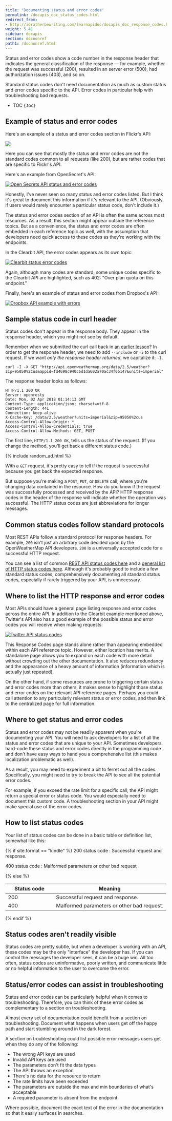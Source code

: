 ```yaml
---
title: "Documenting status and error codes"
permalink: /docapis_doc_status_codes.html
redirect_from:
- http://idratherbewriting.com/learnapidoc/docapis_doc_response_codes.html
weight: 5.41
sidebar: docapis
section: docnonref
path1: /docnonref.html
---
```


Status and error codes show a code number in the response header that indicates the general classification of the response &mdash; for example, whether the request was successful (200), resulted in an server error (500), had authorization issues (403), and so on.

Standard status codes don't need documentation as much as custom status and error codes specific to the API. Error codes in particular help with troubleshooting bad requests.

* TOC
{:toc}

## Example of status and error codes

Here's an example of a status and error codes section in Flickr's API:

<a class="noExtIcon" href="https://www.flickr.com/services/api/flickr.galleries.getPhotos.html"><img src="images/flickrerrorcodes.png" /></a>

Here you can see that mostly the status and error codes are not the standard codes common to all requests (like 200), but are rather codes that are specific to Flickr's API.

Here's an example from OpenSecret's API:

<a  class="noExtIcon" href="https://www.opensecrets.org/api/?method=candSummary&output=doc"><img src="images/opensecretsstatuscodes.png" alt="Open Secrets API status and error codes"/></a>

Honestly, I've never seen so many status and error codes listed. But I think it's great to document this information if it's relevant to the API. (Obviously, if users would rarely encounter a particular status code, don't include it.)

The status and error codes section of an API is often the same across most resources. As a result, this section might appear outside the reference topics. But as a convenience, the status and error codes are often embedded in each reference topic as well, with the assumption that developers need quick access to these codes as they're working with the endpoints.

In the Clearbit API, the error codes appears as its own topic:

<a class="noExtIcon" href="https://clearbit.com/docs?python#errors"><img src="images/clearbitstatuserrorcodes.png" alt="Clearbit status error codes" /></a>

Again, although many codes are standard, some unique codes specific to the Clearbit API are highlighted, such as 402: "Over plan quota on this endpoint."

Finally, here's an example of status and error codes from Dropbox's API:

<a href="https://www.dropbox.com/developers/core/docs" class="noExtIcon"><img src="images/apierrorsdropbox.png" alt="Dropbox API example with errors" /></a>

## Sample status code in curl header

Status codes don't appear in the response body. They appear in the response header, which you might not see by default.

Remember when we submitted the curl call back in [an earlier lesson](docapis_make_curl_call.html)? In order to get the response header, we need to add `--include` or `-i` to the curl request. If we want *only the response header returned*, we capitalize it: `-I`.

```
curl -I -X GET "http://api.openweathermap.org/data/2.5/weather?zip=95050%2Cus&appid=fd4698c940c6d1da602a70ac34f0b147&units=imperial"
```

The response header looks as follows:

```
HTTP/1.1 200 OK
Server: openresty
Date: Mon, 02 Apr 2018 01:14:13 GMT
Content-Type: application/json; charset=utf-8
Content-Length: 441
Connection: keep-alive
X-Cache-Key: /data/2.5/weather?units=imperial&zip=95050%2cus
Access-Control-Allow-Origin: *
Access-Control-Allow-Credentials: true
Access-Control-Allow-Methods: GET, POST
```

The first line, `HTTP/1.1 200 OK`, tells us the status of the request. (If you change the method, you'll get back a different status code.)

{% include random_ad.html %}

With a `GET` request, it's pretty easy to tell if the request is successful because you get back the expected response.

But suppose you're making a `POST`, `PUT`, or `DELETE` call, where you're changing data contained in the resource. How do you know if the request was successfully processed and received by the API? HTTP response codes in the header of the response will indicate whether the operation was successful. The HTTP status codes are just abbreviations for longer messages.

## Common status codes follow standard protocols

Most REST APIs follow a standard protocol for response headers. For example, `200` isn't just an arbitrary code decided upon by the OpenWeatherMap API developers. `200` is a universally accepted code for a successful HTTP request.

You can see a list of common [REST API status codes here](http://www.restapitutorial.com/httpstatuscodes.html) and a [general list of HTTP status codes here](http://en.wikipedia.org/wiki/List_of_HTTP_status_codes
). Although it's probably good to include a few standard status codes, comprehensively documenting all standard status codes, especially if rarely triggered by your API, is unnecessary.

## Where to list the HTTP response and error codes

Most APIs should have a general page listing response and error codes across the entire API. In addition to the Clearbit example mentioned above, Twitter's API also has a good example of the possible status and error codes you will receive when making requests:

<a href="https://dev.twitter.com/overview/api/response-codes" class="noExtIcon"><img src="images/twitterstatuscode.png" alt="Twitter API status codes" /></a>

This Response Codes page stands alone rather than appearing embedded within each API reference topic. However, either location has merits. A standalone page allows you to expand on each code with more detail without crowding out the other documentation. It also reduces redundancy and the appearance of a heavy amount of information (information which is actually just repeated).

On the other hand, if some resources are prone to triggering certain status and error codes more than others, it makes sense to highlight those status and error codes on the relevant API reference pages. Perhaps you could call attention to any particularly relevant status or error codes, and then link to the centralized page for full information.

## Where to get status and error codes

Status and error codes may not be readily apparent when you're documenting your API. You will need to ask developers for a list of all the status and error codes that are unique to your API. Sometimes developers hard-code these status and error codes directly in the programming code and don't have easy ways to hand you a comprehensive list (this makes localization problematic as well).

As a result, you may need to experiment a bit to ferret out all the codes. Specifically, you might need to try to break the API to see all the potential error codes.

For example, if you exceed the rate limit for a specific call, the API might return a special error or status code. You would especially need to document this custom code. A troubleshooting section in your API might make special use of the error codes.

## How to list status codes

Your list of status codes can be done in a basic table or definition list, somewhat like this:

{% if site.format == "kindle" %}
200 status code
:  Successful request and response.

400 status code
:  Malformed parameters or other bad request

{% else %}
<table>
   <colgroup>
      <col width="30%" />
      <col width="70%" />
   </colgroup>
   <thead>
      <tr>
         <th markdown="span">Status code</th>
         <th markdown="span">Meaning</th>
      </tr>
   </thead>
   <tbody>
      <tr>
         <td markdown="span">200</td>
         <td markdown="span">Successful request and response.</td>
      </tr>
      <tr>
         <td markdown="span">400</td>
         <td markdown="span">Malformed parameters or other bad request.</td>
      </tr>
   </tbody>
</table>
{% endif %}

## Status codes aren't readily visible

Status codes are pretty subtle, but when a developer is working with an API, these codes may be the only "interface" the developer has. If you can control the messages the developer sees, it can be a huge win. All too often, status codes are uninformative, poorly written, and communicate little or no helpful information to the user to overcome the error.

## Status/error codes can assist in troubleshooting

Status and error codes can be particularly helpful when it comes to troubleshooting. Therefore, you can think of these error codes as complementary to a section on troubleshooting.

Almost every set of documentation could benefit from a section on troubleshooting. Document what happens when users get off the happy path and start stumbling around in the dark forest.

A section on troubleshooting could list possible error messages users get when they do any of the following:

* The wrong API keys are used
* Invalid API keys are used
* The parameters don't fit the data types
* The API throws an exception
* There's no data for the resource to return
* The rate limits have been exceeded
* The parameters are outside the max and min boundaries of what's acceptable
* A required parameter is absent from the endpoint

Where possible, document the exact text of the error in the documentation so that it easily surfaces in searches.
